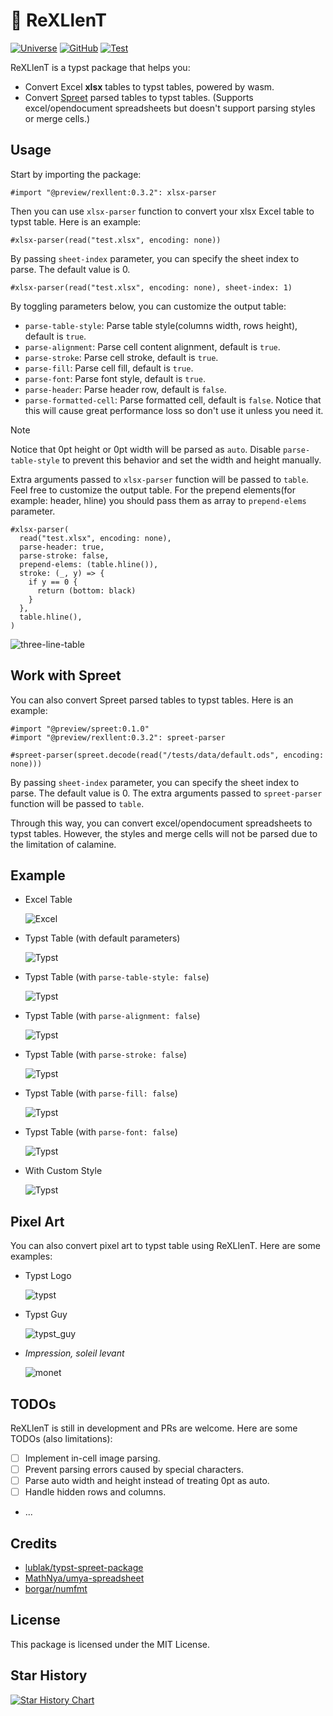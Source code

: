 # 🦖 ReXLlenT

[![Universe](https://img.shields.io/badge/dynamic/xml?url=https%3A%2F%2Ftypst.app%2Funiverse%2Fpackage%2Frexllent&query=%2Fhtml%2Fbody%2Fdiv%2Fmain%2Fdiv%5B2%5D%2Faside%2Fsection%5B2%5D%2Fdl%2Fdd%5B3%5D&logo=typst&label=Universe&color=%2339cccc)](https://typst.app/universe/package/rexllent)
[![GitHub](https://img.shields.io/badge/dynamic/toml?url=https%3A%2F%2Fraw.githubusercontent.com%2Fhongjr03%2Ftypst-rexllent%2Frefs%2Fheads%2Fmain%2Ftypst-package%2Ftypst.toml&query=package.version&logo=GitHub&label=GitHub)](https://github.com/hongjr03/typst-rexllent)
[![Test](https://github.com/hongjr03/typst-rexllent/actions/workflows/test.yml/badge.svg)](https://github.com/hongjr03/typst-rexllent/actions/workflows/test.yml)

ReXLlenT is a typst package that helps you:

- Convert Excel **xlsx** tables to typst tables, powered by wasm.
- Convert [Spreet](https://github.com/lublak/typst-spreet-package) parsed tables to typst tables. (Supports excel/opendocument spreadsheets but doesn't support parsing styles or merge cells.)

## Usage

Start by importing the package:

```typ
#import "@preview/rexllent:0.3.2": xlsx-parser
```

Then you can use `xlsx-parser` function to convert your xlsx Excel table to typst table. Here is an example:

```typ
#xlsx-parser(read("test.xlsx", encoding: none))
```

By passing `sheet-index` parameter, you can specify the sheet index to parse. The default value is 0.

```typ
#xlsx-parser(read("test.xlsx", encoding: none), sheet-index: 1)
```

By toggling parameters below, you can customize the output table:

- `parse-table-style`: Parse table style(columns width, rows height), default is `true`.
- `parse-alignment`: Parse cell content alignment, default is `true`.
- `parse-stroke`: Parse cell stroke, default is `true`.
- `parse-fill`: Parse cell fill, default is `true`.
- `parse-font`: Parse font style, default is `true`.
- `parse-header`: Parse header row, default is `false`.
- `parse-formatted-cell`: Parse formatted cell, default is `false`. Notice that this will cause great performance loss so don't use it unless you need it.

> [!NOTE]
> Notice that 0pt height or 0pt width will be parsed as `auto`. Disable `parse-table-style` to prevent this behavior and set the width and height manually.

Extra arguments passed to `xlsx-parser` function will be passed to `table`. Feel free to customize the output table. For the prepend elements(for example: header, hline) you should pass them as array to `prepend-elems` parameter.

```typ
#xlsx-parser(
  read("test.xlsx", encoding: none),
  parse-header: true,
  parse-stroke: false,
  prepend-elems: (table.hline()),
  stroke: (_, y) => {
    if y == 0 {
      return (bottom: black)
    }
  },
  table.hline(),
)
```

![three-line-table](assets/three-line-table.png)

## Work with Spreet

You can also convert Spreet parsed tables to typst tables. Here is an example:

```typ
#import "@preview/spreet:0.1.0"
#import "@preview/rexllent:0.3.2": spreet-parser

#spreet-parser(spreet.decode(read("/tests/data/default.ods", encoding: none)))
```

By passing `sheet-index` parameter, you can specify the sheet index to parse. The default value is 0. The extra arguments passed to `spreet-parser` function will be passed to `table`.

Through this way, you can convert excel/opendocument spreadsheets to typst tables. However, the styles and merge cells will not be parsed due to the limitation of calamine.

## Example

- Excel Table

  ![Excel](assets/excel.png)

- Typst Table (with default parameters)

  ![Typst](assets/example1.png)

- Typst Table (with `parse-table-style: false`)

  ![Typst](assets/example2.png)

- Typst Table (with `parse-alignment: false`)

  ![Typst](assets/example3.png)

- Typst Table (with `parse-stroke: false`)

  ![Typst](assets/example4.png)

- Typst Table (with `parse-fill: false`)

  ![Typst](assets/example5.png)

- Typst Table (with `parse-font: false`)

  ![Typst](assets/example6.png)

- With Custom Style

  ![Typst](assets/example7.png)

## Pixel Art

You can also convert pixel art to typst table using ReXLlenT. Here are some examples:

- Typst Logo

  ![typst](assets/typst_example1.png)

- Typst Guy

  ![typst_guy](assets/typst_example2.png)

- _Impression, soleil levant_

  ![monet](assets/typst_example3.png)

## TODOs

ReXLlenT is still in development and PRs are welcome. Here are some TODOs (also limitations):

- [ ] Implement in-cell image parsing.
- [ ] Prevent parsing errors caused by special characters.
- [ ] Parse auto width and height instead of treating 0pt as auto.
- [ ] Handle hidden rows and columns.
- ...

## Credits

- [lublak/typst-spreet-package](https://github.com/lublak/typst-spreet-package)
- [MathNya/umya-spreadsheet](https://github.com/MathNya/umya-spreadsheet)
- [borgar/numfmt](https://github.com/borgar/numfmt)

## License

This package is licensed under the MIT License.

## Star History

<a href="https://star-history.com/#hongjr03/typst-rexllent&Date">
 <picture>
   <source media="(prefers-color-scheme: dark)" srcset="https://api.star-history.com/svg?repos=hongjr03/typst-rexllent&type=Date&theme=dark" />
   <source media="(prefers-color-scheme: light)" srcset="https://api.star-history.com/svg?repos=hongjr03/typst-rexllent&type=Date" />
   <img alt="Star History Chart" src="https://api.star-history.com/svg?repos=hongjr03/typst-rexllent&type=Date" />
 </picture>
</a>
